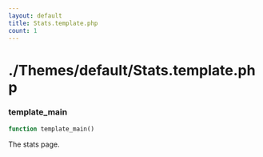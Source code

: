 ```yaml
---
layout: default
title: Stats.template.php
count: 1
---
```


# ./Themes/default/Stats.template.php

### template_main

```php
function template_main()
```
The stats page.




